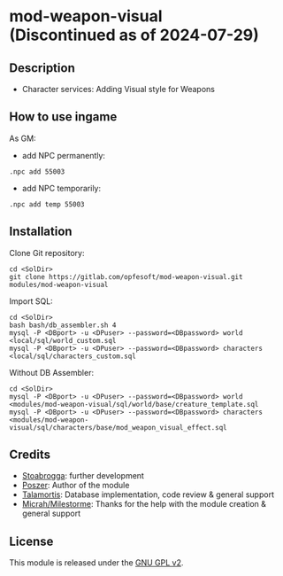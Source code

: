 # mod-weapon-visual<br>(Discontinued as of 2024-07-29)


## Description
- Character services: Adding Visual style for Weapons


## How to use ingame

As GM:
- add NPC permanently:
 ```
 .npc add 55003
 ```
- add NPC temporarily:
 ```
 .npc add temp 55003
 ```


## Installation

Clone Git repository:

```
cd <SolDir>
git clone https://gitlab.com/opfesoft/mod-weapon-visual.git modules/mod-weapon-visual
```

Import SQL:
```
cd <SolDir>
bash bash/db_assembler.sh 4
mysql -P <DBport> -u <DPuser> --password=<DBpassword> world <local/sql/world_custom.sql
mysql -P <DBport> -u <DPuser> --password=<DBpassword> characters <local/sql/characters_custom.sql
```

Without DB Assembler:
```
cd <SolDir>
mysql -P <DBport> -u <DPuser> --password=<DBpassword> world <modules/mod-weapon-visual/sql/world/base/creature_template.sql
mysql -P <DBport> -u <DPuser> --password=<DBpassword> characters <modules/mod-weapon-visual/sql/characters/base/mod_weapon_visual_effect.sql
```


## Credits

* [Stoabrogga](https://gitlab.com/Stoabrogga): further development
* [Poszer](https://github.com/Poszer): Author of the module
* [Talamortis](https://github.com/Talamortis): Database implementation, code review & general support
* [Micrah/Milestorme](https://github.com/milestorme): Thanks for the help with the module creation & general support


## License

This module is released under the [GNU GPL v2](LICENSE.md).
